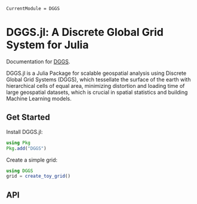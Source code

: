 ```@meta
CurrentModule = DGGS
```

# DGGS.jl: A Discrete Global Grid System for Julia 

Documentation for [DGGS](https://github.com/danlooo/DGGS.jl).

DGGS.jl is a Julia Package for scalable geospatial analysis using Discrete Global Grid Systems (DGGS), which tessellate the surface of the earth with hierarchical cells of equal area, minimizing distortion and loading time of large geospatial datasets, which is crucial in spatial statistics and building Machine Learning models.

## Get Started

Install DGGS.jl:

```julia
using Pkg
Pkg.add("DGGS")
```

Create a simple grid:

```julia
using DGGS
grid = create_toy_grid()
```

## API

```@index
```